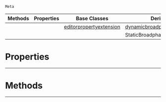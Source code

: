  `Meta`

|Methods|Properties|Base Classes|Derived Classes|
|---|---|---|---|
| | |[editorpropertyextension](https://github.com/zeroengineteam/ZeroDocs/code_reference/class_reference/editorpropertyextension.markdown)|[dynamicbroadphasepropertyextension](https://github.com/zeroengineteam/ZeroDocs/code_reference/class_reference/dynamicbroadphasepropertyextension.markdown)|
| | | |StaticBroadphasePropertyExtension|


 #  Properties


---  
 #  Methods


---  
 

 